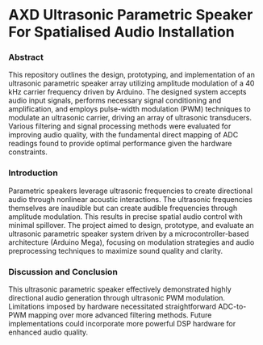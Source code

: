 # AXD Ultrasonic Parametric Speaker For Spatialised Audio Installation

### Abstract
This repository outlines the design, prototyping, and implementation of an ultrasonic parametric speaker array utilizing amplitude modulation of a 40 kHz carrier frequency driven by Arduino. The designed system accepts audio input signals, performs necessary signal conditioning and amplification, and employs pulse-width modulation (PWM) techniques to modulate an ultrasonic carrier, driving an array of ultrasonic transducers. Various filtering and signal processing methods were evaluated for improving audio quality, with the fundamental direct mapping of ADC readings found to provide optimal performance given the hardware constraints.

### Introduction
Parametric speakers leverage ultrasonic frequencies to create directional audio through nonlinear acoustic interactions. The ultrasonic frequencies themselves are inaudible but can create audible frequencies through amplitude modulation. This results in precise spatial audio control with minimal spillover. The project aimed to design, prototype, and evaluate an ultrasonic parametric speaker system driven by a microcontroller-based architecture (Arduino Mega), focusing on modulation strategies and audio preprocessing techniques to maximize sound quality and clarity.

### Discussion and Conclusion
This ultrasonic parametric speaker effectively demonstrated highly directional audio generation through ultrasonic PWM modulation. Limitations imposed by hardware necessitated straightforward ADC-to-PWM mapping over more advanced filtering methods. Future implementations could incorporate more powerful DSP hardware for enhanced audio quality.

